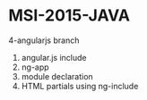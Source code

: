 # MSI-2015-JAVA

4-angularjs branch

1. angular.js include
2. ng-app
3. module declaration
4. HTML partials using ng-include